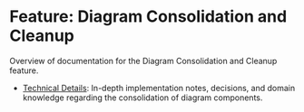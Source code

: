 # Feature: Diagram Consolidation and Cleanup

Overview of documentation for the Diagram Consolidation and Cleanup feature.

* [Technical Details](./technical-details.md): In-depth implementation notes, decisions, and domain knowledge regarding the consolidation of diagram components. 